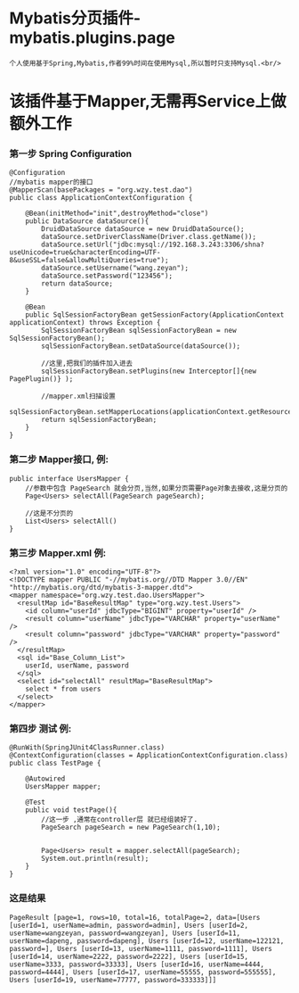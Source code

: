 # Mybatis分页插件-mybatis.plugins.page

	个人使用基于Spring,Mybatis,作者99%时间在使用Mysql,所以暂时只支持Mysql.<br/>
	
# 该插件基于Mapper,无需再Service上做额外工作

### 第一步 Spring Configuration
    @Configuration
	//mybatis mapper的接口
	@MapperScan(basePackages = "org.wzy.test.dao")
	public class ApplicationContextConfiguration {

		@Bean(initMethod="init",destroyMethod="close")
		public DataSource dataSource(){
			DruidDataSource dataSource = new DruidDataSource();
			dataSource.setDriverClassName(Driver.class.getName());
			dataSource.setUrl("jdbc:mysql://192.168.3.243:3306/shna?useUnicode=true&characterEncoding=UTF-8&useSSL=false&allowMultiQueries=true");
			dataSource.setUsername("wang.zeyan");
			dataSource.setPassword("123456");
			return dataSource;
		}
		
		@Bean
		public SqlSessionFactoryBean getSessionFactory(ApplicationContext applicationContext) throws Exception {
			SqlSessionFactoryBean sqlSessionFactoryBean = new SqlSessionFactoryBean();
			sqlSessionFactoryBean.setDataSource(dataSource());
			
			//这里,把我们的插件加入进去
			sqlSessionFactoryBean.setPlugins(new Interceptor[]{new PagePlugin()} );
			
			//mapper.xml扫描设置
			sqlSessionFactoryBean.setMapperLocations(applicationContext.getResources(ResourcePatternResolver.CLASSPATH_ALL_URL_PREFIX+"org/wzy/test/mapper/*.xml"));
			return sqlSessionFactoryBean;
		}
	}
###

### 第二步 Mapper接口, 例:
    public interface UsersMapper {
		//参数中包含 PageSearch 就会分页,当然,如果分页需要Page对象去接收,这是分页的
		Page<Users> selectAll(PageSearch pageSearch);
		
		//这是不分页的
		List<Users> selectAll()
	}
###

### 第三步 Mapper.xml 例:
    <?xml version="1.0" encoding="UTF-8"?>
	<!DOCTYPE mapper PUBLIC "-//mybatis.org//DTD Mapper 3.0//EN" "http://mybatis.org/dtd/mybatis-3-mapper.dtd">
	<mapper namespace="org.wzy.test.dao.UsersMapper">
	  <resultMap id="BaseResultMap" type="org.wzy.test.Users">
	    <id column="userId" jdbcType="BIGINT" property="userId" />
	    <result column="userName" jdbcType="VARCHAR" property="userName" />
	    <result column="password" jdbcType="VARCHAR" property="password" />
	  </resultMap>
	  <sql id="Base_Column_List">
	    userId, userName, password
	  </sql>
	  <select id="selectAll" resultMap="BaseResultMap">
	  	select * from users
	  </select>
	</mapper>
###

### 第四步 测试 例:
    @RunWith(SpringJUnit4ClassRunner.class)
	@ContextConfiguration(classes = ApplicationContextConfiguration.class)
	public class TestPage {
	
		@Autowired
		UsersMapper mapper;
	
		@Test
		public void testPage(){
			//这一步 ,通常在controller层 就已经组装好了.
			PageSearch pageSearch = new PageSearch(1,10);
			
			
			Page<Users> result = mapper.selectAll(pageSearch);
			System.out.println(result);
		}
	}
###
### 这是结果
	PageResult [page=1, rows=10, total=16, totalPage=2, data=[Users [userId=1, userName=admin, password=admin], Users [userId=2, userName=wangzeyan, password=wangzeyan], Users [userId=11, userName=dapeng, password=dapeng], Users [userId=12, userName=122121, password=], Users [userId=13, userName=1111, password=1111], Users [userId=14, userName=2222, password=2222], Users [userId=15, userName=3333, password=33333], Users [userId=16, userName=4444, password=4444], Users [userId=17, userName=55555, password=555555], Users [userId=19, userName=77777, password=333333]]]
###

	